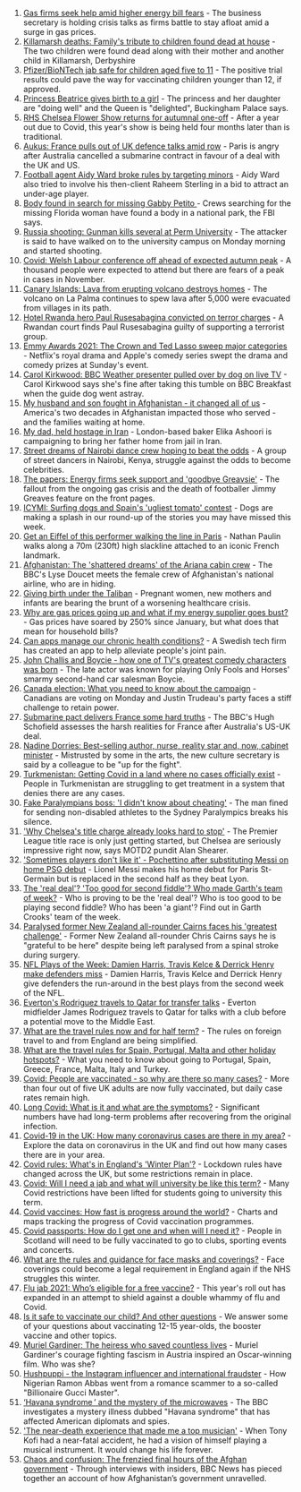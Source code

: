 1. [Gas firms seek help amid higher energy bill fears](https://www.bbc.co.uk/news/business-58620167?at_medium=RSS&at_campaign=KARANGA) - The business secretary is holding crisis talks as firms battle to stay afloat amid a surge in gas prices.
2. [Killamarsh deaths: Family's tribute to children found dead at house](https://www.bbc.co.uk/news/uk-england-derbyshire-58622164?at_medium=RSS&at_campaign=KARANGA) - The two children were found dead along with their mother and another child in Killamarsh, Derbyshire
3. [Pfizer/BioNTech jab safe for children aged five to 11](https://www.bbc.co.uk/news/health-58623062?at_medium=RSS&at_campaign=KARANGA) - The positive trial results could pave the way for vaccinating children younger than 12, if approved.
4. [Princess Beatrice gives birth to a girl](https://www.bbc.co.uk/news/uk-58627115?at_medium=RSS&at_campaign=KARANGA) - The princess and her daughter are "doing well" and the Queen is "delighted", Buckingham Palace says.
5. [RHS Chelsea Flower Show returns for autumnal one-off](https://www.bbc.co.uk/news/uk-england-london-58625761?at_medium=RSS&at_campaign=KARANGA) - After a year out due to Covid, this year's show is being held four months later than is traditional.
6. [Aukus: France pulls out of UK defence talks amid row](https://www.bbc.co.uk/news/uk-58620220?at_medium=RSS&at_campaign=KARANGA) - Paris is angry after Australia cancelled a submarine contract in favour of a deal with the UK and US.
7. [Football agent Aidy Ward broke rules by targeting minors](https://www.bbc.co.uk/news/uk-58600845?at_medium=RSS&at_campaign=KARANGA) - Aidy Ward also tried to involve his then-client Raheem Sterling in a bid to attract an under-age player.
8. [Body found in search for missing Gabby Petito ](https://www.bbc.co.uk/news/world-us-canada-58620272?at_medium=RSS&at_campaign=KARANGA) - Crews searching for the missing Florida woman have found a body in a national park, the FBI says.
9. [Russia shooting: Gunman kills several at Perm University](https://www.bbc.co.uk/news/world-europe-58623160?at_medium=RSS&at_campaign=KARANGA) - The attacker is said to have walked on to the university campus on Monday morning and started shooting.
10. [Covid: Welsh Labour conference off ahead of expected autumn peak](https://www.bbc.co.uk/news/uk-wales-politics-58623684?at_medium=RSS&at_campaign=KARANGA) - A thousand people were expected to attend but there are fears of a peak in cases in November.
11. [Canary Islands: Lava from erupting volcano destroys homes](https://www.bbc.co.uk/news/world-europe-58620555?at_medium=RSS&at_campaign=KARANGA) - The volcano on La Palma continues to spew lava after 5,000 were evacuated from villages in its path.
12. [Hotel Rwanda hero Paul Rusesabagina convicted on terror charges](https://www.bbc.co.uk/news/world-africa-58624691?at_medium=RSS&at_campaign=KARANGA) - A Rwandan court finds Paul Rusesabagina guilty of supporting a terrorist group.
13. [Emmy Awards 2021: The Crown and Ted Lasso sweep major categories](https://www.bbc.co.uk/news/entertainment-arts-58620247?at_medium=RSS&at_campaign=KARANGA) - Netflix's royal drama and Apple's comedy series swept the drama and comedy prizes at Sunday's event.
14. [Carol Kirkwood: BBC Weather presenter pulled over by dog on live TV](https://www.bbc.co.uk/news/uk-58625098?at_medium=RSS&at_campaign=KARANGA) - Carol Kirkwood says she's fine after taking this tumble on BBC Breakfast when the guide dog went astray.
15. [My husband and son fought in Afghanistan - it changed all of us](https://www.bbc.co.uk/news/world-us-canada-58603119?at_medium=RSS&at_campaign=KARANGA) - America's two decades in Afghanistan impacted those who served - and the families waiting at home.
16. [My dad, held hostage in Iran](https://www.bbc.co.uk/news/world-middle-east-58603151?at_medium=RSS&at_campaign=KARANGA) - London-based baker Elika Ashoori is campaigning to bring her father home from jail in Iran.
17. [Street dreams of Nairobi dance crew hoping to beat the odds](https://www.bbc.co.uk/news/world-africa-58602632?at_medium=RSS&at_campaign=KARANGA) - A group of street dancers in Nairobi, Kenya, struggle against the odds to become celebrities.
18. [The papers: Energy firms seek support and 'goodbye Greavsie'](https://www.bbc.co.uk/news/blogs-the-papers-58620207?at_medium=RSS&at_campaign=KARANGA) - The fallout from the ongoing gas crisis and the death of footballer Jimmy Greaves feature on the front pages.
19. [ICYMI: Surfing dogs and Spain's 'ugliest tomato' contest](https://www.bbc.co.uk/news/world-58603174?at_medium=RSS&at_campaign=KARANGA) - Dogs are making a splash in our round-up of the stories you may have missed this week.
20. [Get an Eiffel of this performer walking the line in Paris](https://www.bbc.co.uk/news/world-europe-58612966?at_medium=RSS&at_campaign=KARANGA) - Nathan Paulin walks along a 70m (230ft) high slackline attached to an iconic French landmark.
21. [Afghanistan: The 'shattered dreams' of the Ariana cabin crew](https://www.bbc.co.uk/news/world-middle-east-58599522?at_medium=RSS&at_campaign=KARANGA) - The BBC's Lyse Doucet meets the female crew of Afghanistan's national airline, who are in hiding.
22. [Giving birth under the Taliban](https://www.bbc.co.uk/news/world-asia-58585323?at_medium=RSS&at_campaign=KARANGA) - Pregnant women, new mothers and infants are bearing the brunt of a worsening healthcare crisis.
23. [Why are gas prices going up and what if my energy supplier goes bust?](https://www.bbc.co.uk/news/business-58090533?at_medium=RSS&at_campaign=KARANGA) - Gas prices have soared by 250% since January, but what does that mean for household bills?
24. [Can apps manage our chronic health conditions?](https://www.bbc.co.uk/news/business-58556777?at_medium=RSS&at_campaign=KARANGA) - A Swedish tech firm has created an app to help alleviate people's joint pain.
25. [John Challis and Boycie - how one of TV's greatest comedy characters was born](https://www.bbc.co.uk/news/entertainment-arts-58617283?at_medium=RSS&at_campaign=KARANGA) - The late actor was known for playing Only Fools and Horses' smarmy second-hand car salesman Boycie.
26. [Canada election: What you need to know about the campaign](https://www.bbc.co.uk/news/world-us-canada-58573882?at_medium=RSS&at_campaign=KARANGA) - Canadians are voting on Monday and Justin Trudeau's party faces a stiff challenge to retain power.
27. [Submarine pact delivers France some hard truths](https://www.bbc.co.uk/news/world-europe-58614229?at_medium=RSS&at_campaign=KARANGA) - The BBC's Hugh Schofield assesses the harsh realities for France after Australia's US-UK deal.
28. [Nadine Dorries: Best-selling author, nurse, reality star and, now, cabinet minister](https://www.bbc.co.uk/news/uk-politics-58594042?at_medium=RSS&at_campaign=KARANGA) - Mistrusted by some in the arts, the new culture secretary is said by a colleague to be "up for the fight".
29. [Turkmenistan: Getting Covid in a land where no cases officially exist](https://www.bbc.co.uk/news/world-asia-58583212?at_medium=RSS&at_campaign=KARANGA) - People in Turkmenistan are struggling to get treatment in a system that denies there are any cases.
30. [Fake Paralympians boss: 'I didn't know about cheating'](https://www.bbc.co.uk/news/stories-58598677?at_medium=RSS&at_campaign=KARANGA) - The man fined for sending non-disabled athletes to the Sydney Paralympics breaks his silence.
31. ['Why Chelsea's title charge already looks hard to stop'](https://www.bbc.co.uk/sport/football/58611968?at_medium=RSS&at_campaign=KARANGA) - The Premier League title race is only just getting started, but Chelsea are seriously impressive right now, says MOTD2 pundit Alan Shearer.
32. ['Sometimes players don't like it' - Pochettino after substituting Messi on home PSG debut](https://www.bbc.co.uk/sport/football/58618479?at_medium=RSS&at_campaign=KARANGA) - Lionel Messi makes his home debut for Paris St-Germain but is replaced in the second half as they beat Lyon.
33. [The 'real deal'? 'Too good for second fiddle'? Who made Garth's team of week?](https://www.bbc.co.uk/sport/football/58619656?at_medium=RSS&at_campaign=KARANGA) - Who is proving to be the 'real deal'? Who is too good to be playing second fiddle? Who has been 'a giant'? Find out in Garth Crooks' team of the week.
34. [Paralysed former New Zealand all-rounder Cairns faces his 'greatest challenge'](https://www.bbc.co.uk/sport/cricket/58623612?at_medium=RSS&at_campaign=KARANGA) - Former New Zealand all-rounder Chris Cairns says he is "grateful to be here" despite being left paralysed from a spinal stroke during surgery.
35. [NFL Plays of the Week: Damien Harris, Travis Kelce & Derrick Henry make defenders miss](https://www.bbc.co.uk/sport/av/american-football/58625659?at_medium=RSS&at_campaign=KARANGA) - Damien Harris, Travis Kelce and Derrick Henry give defenders the run-around in the best plays from the second week of the NFL.
36. [Everton's Rodriguez travels to Qatar for transfer talks](https://www.bbc.co.uk/sport/football/58586147?at_medium=RSS&at_campaign=KARANGA) - Everton midfielder James Rodriguez travels to Qatar for talks with a club before a potential move to the Middle East.
37. [What are the travel rules now and for half term?](https://www.bbc.co.uk/news/explainers-52544307?at_medium=RSS&at_campaign=KARANGA) - The rules on foreign travel to and from England are being simplified.
38. [What are the travel rules for Spain, Portugal, Malta and other holiday hotspots?](https://www.bbc.co.uk/news/explainers-56997931?at_medium=RSS&at_campaign=KARANGA) - What you need to know about going to Portugal, Spain, Greece, France, Malta, Italy and Turkey.
39. [Covid: People are vaccinated - so why are there so many cases?](https://www.bbc.co.uk/news/health-55045639?at_medium=RSS&at_campaign=KARANGA) - More than four out of five UK adults are now fully vaccinated, but daily case rates remain high.
40. [Long Covid: What is it and what are the symptoms?](https://www.bbc.co.uk/news/health-57833394?at_medium=RSS&at_campaign=KARANGA) - Significant numbers have had long-term problems after recovering from the original infection.
41. [Covid-19 in the UK: How many coronavirus cases are there in my area?](https://www.bbc.co.uk/news/uk-51768274?at_medium=RSS&at_campaign=KARANGA) - Explore the data on coronavirus in the UK and find out how many cases there are in your area.
42. [Covid rules: What's in England's 'Winter Plan'?](https://www.bbc.co.uk/news/explainers-52530518?at_medium=RSS&at_campaign=KARANGA) - Lockdown rules have changed across the UK, but some restrictions remain in place.
43. [Covid: Will I need a jab and what will university be like this term?](https://www.bbc.co.uk/news/explainers-52753913?at_medium=RSS&at_campaign=KARANGA) - Many Covid restrictions have been lifted for students going to university this term.
44. [Covid vaccines: How fast is progress around the world?](https://www.bbc.co.uk/news/world-56237778?at_medium=RSS&at_campaign=KARANGA) - Charts and maps tracking the progress of Covid vaccination programmes.
45. [Covid passports: How do I get one and when will I need it?](https://www.bbc.co.uk/news/explainers-55718553?at_medium=RSS&at_campaign=KARANGA) - People in Scotland will need to be fully vaccinated to go to clubs, sporting events and concerts.
46. [What are the rules and guidance for face masks and coverings?](https://www.bbc.co.uk/news/health-51205344?at_medium=RSS&at_campaign=KARANGA) - Face coverings could become a legal requirement in England again if the NHS struggles this winter.
47. [Flu jab 2021: Who’s eligible for a free vaccine?](https://www.bbc.co.uk/news/health-53847025?at_medium=RSS&at_campaign=KARANGA) - This year's roll out has expanded in an attempt to shield against a double whammy of flu and Covid.
48. [Is it safe to vaccinate our child? And other questions](https://www.bbc.co.uk/news/world-asia-china-51176409?at_medium=RSS&at_campaign=KARANGA) - We answer some of your questions about vaccinating 12-15 year-olds, the booster vaccine and other topics.
49. [Muriel Gardiner: The heiress who saved countless lives](https://www.bbc.co.uk/news/uk-england-london-58399839?at_medium=RSS&at_campaign=KARANGA) - Muriel Gardiner's courage fighting fascism in Austria inspired an Oscar-winning film. Who was she?
50. [Hushpuppi - the Instagram influencer and international fraudster](https://www.bbc.co.uk/news/world-africa-58553109?at_medium=RSS&at_campaign=KARANGA) - How Nigerian Ramon Abbas went from a romance scammer to a so-called "Billionaire Gucci Master".
51. [‘Havana syndrome ’ and the mystery of the microwaves](https://www.bbc.co.uk/news/world-58396698?at_medium=RSS&at_campaign=KARANGA) - The BBC investigates a mystery illness dubbed "Havana syndrome" that has affected American diplomats and spies.
52. ['The near-death experience that made me a top musician'](https://www.bbc.co.uk/news/stories-58465559?at_medium=RSS&at_campaign=KARANGA) - When Tony Kofi had a near-fatal accident, he had a vision of himself playing a musical instrument. It would change his life forever.
53. [Chaos and confusion: The frenzied final hours of the Afghan government](https://www.bbc.co.uk/news/world-asia-58477131?at_medium=RSS&at_campaign=KARANGA) - Through interviews with insiders, BBC News has pieced together an account of how Afghanistan’s government unravelled.
